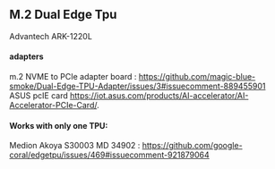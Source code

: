 ## M.2 Dual Edge Tpu
Advantech ARK-1220L
#### adapters
m.2 NVME to PCIe adapter board : https://github.com/magic-blue-smoke/Dual-Edge-TPU-Adapter/issues/3#issuecomment-889455901<br />
ASUS pcIE card https://iot.asus.com/products/AI-accelerator/AI-Accelerator-PCIe-Card/.
#### Works with only one TPU:<br/>
Medion Akoya S30003 MD 34902 : https://github.com/google-coral/edgetpu/issues/469#issuecomment-921879064
